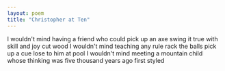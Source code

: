 ```yaml
---
layout: poem
title: "Christopher at Ten"
---
```



I wouldn't mind
having a friend
who could pick up an axe
swing it true with skill and joy
cut wood
I wouldn't mind
teaching any rule
rack the balls  pick up a cue
lose to him at pool
I wouldn't mind
meeting
a mountain child
whose thinking was
five thousand
years ago
first styled
